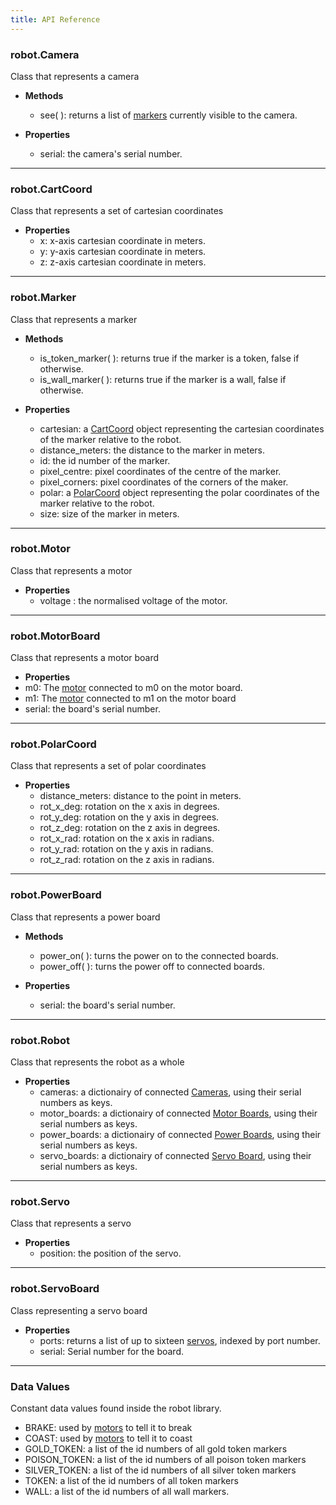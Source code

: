 ```yaml
---
title: API Reference
---
```


### robot.Camera

Class that represents a camera
- **Methods**
  - see( ): returns a list of [markers](#robotmarker) currently visible to the camera.


- **Properties**
  - serial: the camera's serial number.

---

### robot.CartCoord
Class that represents a set of cartesian coordinates
- **Properties**
  - x: x-axis cartesian coordinate in meters.
  - y: y-axis cartesian coordinate in meters.
  - z: z-axis cartesian coordinate in meters.

---

### robot.Marker
Class that represents a marker
- **Methods**
  - is_token_marker( ): returns true if the marker is a token, false if otherwise.
  - is_wall_marker( ): returns true if the marker is a wall, false if otherwise.


- **Properties**
  - cartesian: a [CartCoord](#robotcartcoord) object representing the cartesian coordinates of the marker relative to the robot.
  - distance_meters: the distance to the marker in meters.
  - id: the id number of the marker.
  - pixel_centre: pixel coordinates of the centre of the marker.
  - pixel_corners: pixel coordinates of the corners of the maker.
  - polar: a [PolarCoord](#robotpolarcoord) object representing the polar coordinates of the marker relative to the robot.
  - size: size of the marker in meters.

---

### robot.Motor
Class that represents a motor
- **Properties**
  - voltage : the normalised voltage of the motor.

---   

### robot.MotorBoard
Class that represents a motor board
 - **Properties**
  - m0: The [motor](#robotmotor) connected to m0 on the motor board.
  - m1: The [motor](#robotmotor) connected to m1 on the motor board
  - serial: the board's serial number.

---

###  robot.PolarCoord
Class that represents a set of polar coordinates
- **Properties**
  - distance_meters: distance to the point in meters.
  - rot\_x_deg: rotation on the x axis in degrees.
  - rot\_y_deg: rotation on the y axis in degrees.
  - rot\_z_deg: rotation on the z axis in degrees.
  - rot\_x_rad: rotation on the x axis in radians.
  - rot\_y_rad: rotation on the y axis in radians.
  - rot\_z_rad: rotation on the z axis in radians.

---

###  robot.PowerBoard
Class that represents a power board
- **Methods**
  - power_on( ): turns the power on to the connected boards.
  - power_off( ): turns the power off to connected boards.


- **Properties**
  - serial: the board's serial number.

---

###  robot.Robot
Class that represents the robot as a whole
- **Properties**
  - cameras: a dictionairy of connected [Cameras](#robotcamera), using their serial numbers as keys.
  - motor_boards: a dictionairy of connected [Motor Boards](#robotmotorboard), using their serial numbers as keys.
  - power_boards: a dictionairy of connected [Power Boards](#robotpowerboard), using their serial numbers as keys.
  - servo_boards: a dictionairy of connected [Servo Board](#robotservoboard), using their serial numbers as keys.

---

###  robot.Servo
Class that represents a servo
- **Properties**
  - position: the position of the servo.

---

###  robot.ServoBoard
Class representing a servo board
- **Properties**
  - ports: returns a list of up to sixteen [servos](#robotservo), indexed by port number.
  - serial: Serial number for the board.

---
### Data Values
Constant data values found inside the robot library.
 - BRAKE: used by [motors](#robotmotor) to tell it to break
 - COAST: used by [motors](#robotmotor) to tell it to coast
 - GOLD_TOKEN: a list of the id numbers of all gold token markers
 - POISON_TOKEN: a list of the id numbers of all poison token markers
 - SILVER_TOKEN: a list of the id numbers of all silver token markers
 - TOKEN: a list of the id numbers of all token markers
 - WALL: a list of the id numbers of all wall markers.
